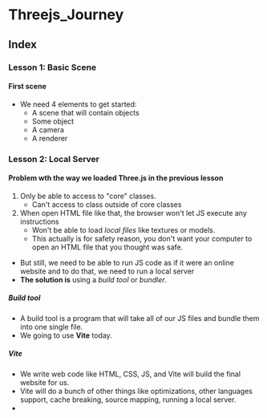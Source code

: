 # Threejs_Journey

## Index

### Lesson 1: Basic Scene
#### First scene
- We need 4 elements to get started:
  - A scene that will contain objects
  - Some object
  - A camera 
  - A renderer

### Lesson 2: Local Server
#### Problem wth the way we loaded Three.js in the previous lesson
1. Only be able to access to "core" classes.
   - Can't access to class outside of core classes
2. When open HTML file like that, the browser won't let JS execute any instructions
   - Won't be able to load *local files* like textures or models.
   - This actually is for safety reason, you don't want your computer to open an HTML file that you thought was safe.
- But still, we need to be able to run JS code as if it were an online website and to do that, we need to  run  a local server
- **The solution is** using a *build tool* or *bundler*.

##### Build tool
- A build tool is a program that will take all of our JS files and bundle them into one single file.
- We going to use **Vite** today.

##### Vite
- We write web code like HTML, CSS, JS,  and Vite will build the final website for us.
- Vite will do a bunch of other things like optimizations, other languages support, cache breaking, source mapping, running a local server.
- 


